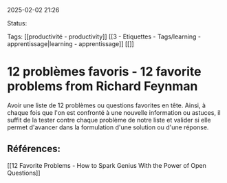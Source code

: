 
2025-02-02 21:26

Status:

Tags: [[productivité - productivity]] [[3 - Etiquettes - Tags/learning - apprentissage|learning - apprentissage]] [[]]


# 12 problèmes favoris - 12 favorite problems from Richard Feynman

Avoir une liste de 12 problèmes ou questions favorites en tête.
Ainsi, à chaque fois que l'on est confronté à une nouvelle information ou astuces, il suffit de la tester contre chaque problème de notre liste et valider si elle permet d'avancer dans la formulation d'une solution ou d'une réponse.




## Références:

[[12 Favorite Problems - How to Spark Genius With the Power of Open Questions]]